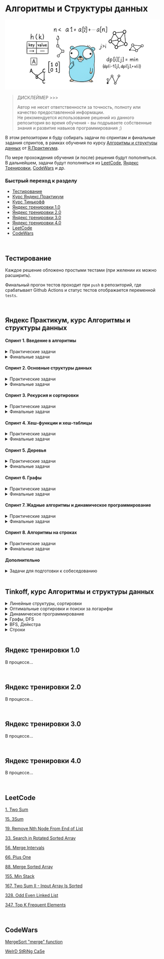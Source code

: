 # Алгоритмы и Структуры данных

![IMG](docs/hero-image.jpg)

> ДИСКЛЕЙМЕР >>>
>
> Автор не несет ответственности за точность, полноту или качество предоставленной информации.<br>
> Не рекомендуется использование решений из данного репозитория во время обучения - вы подрываете
> собственные знания и развитие навыков программирования ;)

В этом репозитории я буду собирать задачи по спринтам и финальные задания спринтов,
в рамках обучения по курсу [Алгоритмы и структуры данных](https://practicum.yandex.ru/algorithms/) от [Я.Практикума](https://practicum.yandex.ru).

По мере прохождения обучения (и после) решения будут пополняться.
В дальнейшем, задачи будут пополняться из [LeetCode](https://leetcode.com), [Яндекс Тренировки](https://yandex.ru/yaintern/algorithm-training_1), [CodeWars](https://www.codewars.com) и др.


### Быстрый переход к разделу

- [Тестирование](#tests)
- [Курс Яндекс.Практикум](#yandex)
- [Курс Тинькофф](#tinkoff)
- [Яндекс тренировки 1.0](#yandex_train_1)
- [Яндекс тренировки 2.0](#yandex_train_2)
- [Яндекс тренировки 3.0](#yandex_train_3)
- [Яндекс тренировки 4.0](#yandex_train_4)
- [LeetCode](#leetcode)
- [CodeWars](#codewars)


<br>

## Тестирование
<a name="tests"></a>

Каждое решение обложено простыми тестами (при желении их можно расширить).

Финальный  прогон тестов проходит при `push` в репозиторий, где срабатывает Github Actions и статус тестов отображается переменной `tests`.

<br>

## Яндекс Практикум, курс Алгоритмы и структуры данных
<a name="yandex"></a>

#### Спринт 1. Введение в алгоритмы

<details>
  <summary>Практические задачи</summary>

- [x] [A. Значения функции](yandex_practicum/sprint_1/tasks/A)
- [x] [B. Чётные и нечётные числа](yandex_practicum/sprint_1/tasks/B)
- [ ] [C. Соседи](yandex_practicum/sprint_1/tasks/C)
- [ ] [D. Хаотичность погоды](yandex_practicum/sprint_1/tasks/D)
- [x] [E. Самое длинное слово](yandex_practicum/sprint_1/tasks/E)
- [x] [F. Палиндром](yandex_practicum/sprint_1/tasks/F)
- [x] [G. Работа из дома](yandex_practicum/sprint_1/tasks/G)
- [x] [H. Двоичная система](yandex_practicum/sprint_1/tasks/H)
- [x] [I. Степень четырёх](yandex_practicum/sprint_1/tasks/I)
- [x] [J. Факторизация](yandex_practicum/sprint_1/tasks/J)
- [ ] [K. Списочная форма](yandex_practicum/sprint_1/tasks/K)
- [x] [L. Лишняя буква](yandex_practicum/sprint_1/tasks/L)
</details>

<details>
  <summary>Финальные задачи</summary>

- [x] [A. Ближайший ноль](yandex_practicum/sprint_1/final/A)
- [x] [B. Ловкость рук](yandex_practicum/sprint_1/final/B)
</details>

#### Спринт 2. Основные структуры данных

<details>
  <summary>Практические задачи</summary>

- [x] [A. Мониторинг](yandex_practicum/sprint_2/tasks/A)
- [ ] [B. Список дел](yandex_practicum/sprint_2/tasks/B)
- [ ] [C. Нелюбимое дело](yandex_practicum/sprint_2/tasks/C)
- [x] [D. Заботливая мама](yandex_practicum/sprint_2/tasks/D)
- [x] [E. Всё наоборот](yandex_practicum/sprint_2/tasks/E)
- [x] [F. Стек-Max](yandex_practicum/sprint_2/tasks/F)
- [x] [G. Стек-MaxEffective](yandex_practicum/sprint_2/tasks/G)
- [x] [H. Скобочная последовательность](yandex_practicum/sprint_2/tasks/H)
- [x] [I. Ограниченная очередь](yandex_practicum/sprint_2/tasks/I)
- [x] [J. Списочная очередь](yandex_practicum/sprint_2/tasks/J)
- [x] [K. Рекурсивные числа Фибоначчи](yandex_practicum/sprint_2/tasks/K)
- [x] [L. Фибоначчи по модулю](yandex_practicum/sprint_2/tasks/L)
</details>

<details>
  <summary>Финальные задачи</summary>

- [x] [A. Дек](yandex_practicum/sprint_2/final/A)
- [x] [B. Калькулятор](yandex_practicum/sprint_2/final/B)
</details>

#### Спринт 3. Рекурсия и сортировки

<details>
  <summary>Практические задачи</summary>

- [x] [A. Генератор скобок](yandex_practicum/sprint_3/tasks/A)
- [x] [B. Комбинации](yandex_practicum/sprint_3/tasks/B)
- [x] [C. Подпоследовательность](yandex_practicum/sprint_3/tasks/C)
- [x] [D. Печеньки](yandex_practicum/sprint_3/tasks/D)
- [ ] [E. Покупка домов](yandex_practicum/sprint_3/tasks/E)
- [ ] [F. Периметр треугольника](yandex_practicum/sprint_3/tasks/F)
- [x] [G. Гардероб](yandex_practicum/sprint_3/tasks/G)
- [x] [H. Большое число](yandex_practicum/sprint_3/tasks/H)
- [ ] [I. Любители конференций](yandex_practicum/sprint_3/tasks/I)
- [x] [J. Пузырёк](yandex_practicum/sprint_3/tasks/J)
- [x] [K. Сортировка слиянием](yandex_practicum/sprint_3/tasks/K)
- [ ] [M. Золотая середина](yandex_practicum/sprint_3/tasks/M)
- [ ] [N. Клумбы](yandex_practicum/sprint_3/tasks/N)
- [ ] [O. Разность треш-индексов](yandex_practicum/sprint_3/tasks/O)
- [x] [P. Частичная сортировка](yandex_practicum/sprint_3/tasks/P)
</details>

<details>
  <summary>Финальные задачи</summary>

- [x] [A. Поиск в сломанном массиве](yandex_practicum/sprint_3/final/A)
- [x] [B. Эффективная быстрая сортировка](yandex_practicum/sprint_3/final/B)
</details>

#### Спринт 4. Хеш-функции и хеш-таблицы

<details>
  <summary>Практические задачи</summary>

- [x] [A. Полиномиальный хеш](yandex_practicum/sprint_4/tasks/A)
- [ ] [B. Сломай меня](yandex_practicum/sprint_4/tasks/B)
- [x] [C. Префиксные хеши](yandex_practicum/sprint_4/tasks/C)
- [x] [D. Кружки](yandex_practicum/sprint_4/tasks/D)
- [x] [E. Подстроки](yandex_practicum/sprint_4/tasks/E)
- [ ] [F. Анаграммная группировка](yandex_practicum/sprint_4/tasks/F)
- [x] [G. Соревнование](yandex_practicum/sprint_4/tasks/G)
- [x] [H. Странное сравнение](yandex_practicum/sprint_4/tasks/H)
- [x] [I. Общий подмассив](yandex_practicum/sprint_4/tasks/I)
- [x] [J. Сумма четвёрок](yandex_practicum/sprint_4/tasks/J)
- [ ] [K. Ближайшая остановка](yandex_practicum/sprint_4/tasks/K)
- [ ] [L. МногоГоша](yandex_practicum/sprint_4/tasks/L)
</details>

<details>
  <summary>Финальные задачи</summary>

- [x] [A. Поисковая система](yandex_practicum/sprint_4/final/A)
- [x] [B. Хеш-таблица](yandex_practicum/sprint_4/final/B)
</details>

#### Спринт 5. Деревья

<details>
  <summary>Практические задачи</summary>

- [x] [A. Лампочки](yandex_practicum/sprint_5/tasks/A)
- [x] [B. Сбалансированное дерево](yandex_practicum/sprint_5/tasks/B)
- [x] [C. Дерево - анаграмма](yandex_practicum/sprint_5/tasks/C)
- [ ] [D. Деревья - близнецы](yandex_practicum/sprint_5/tasks/D)
- [ ] [E. Дерево поиска](yandex_practicum/sprint_5/tasks/E)
- [x] [F. Максимальная глубина](yandex_practicum/sprint_5/tasks/F)
- [ ] [G. Максимальный путь в дереве](yandex_practicum/sprint_5/tasks/G)
- [ ] [H. Числовые пути](yandex_practicum/sprint_5/tasks/H)
- [ ] [I. Разные деревья поиска](yandex_practicum/sprint_5/tasks/I)
- [x] [J. Добавь узел](yandex_practicum/sprint_5/tasks/J)
- [x] [K. Выведи диапазон](yandex_practicum/sprint_5/tasks/K)
- [x] [L. Просеивание вниз](yandex_practicum/sprint_5/tasks/L)
- [x] [M. Просеивание вверх](yandex_practicum/sprint_5/tasks/M)
- [x] [N. Разбиение дерева](yandex_practicum/sprint_5/tasks/N)
</details>

<details>
  <summary>Финальные задачи</summary>

- [x] [A. Пирамидальная сортировка](yandex_practicum/sprint_5/final/A)
- [x] [B. Удали узел](yandex_practicum/sprint_5/final/B)
</details>

#### Спринт 6. Графы

<details>
  <summary>Практические задачи</summary>

- [x] [A. Построить список смежности](yandex_practicum/sprint_6/tasks/A)
- [x] [B. Перевести список ребер в матрицу смежности](yandex_practicum/sprint_6/tasks/B)
- [x] [C. DFS](yandex_practicum/sprint_6/tasks/C)
- [x] [D. BFS](yandex_practicum/sprint_6/tasks/D)
- [ ] [E. Компоненты связности](yandex_practicum/sprint_6/tasks/E)
- [ ] [F. Расстояние между вершинами](yandex_practicum/sprint_6/tasks/F)
- [ ] [G. Максимальное расстояние](yandex_practicum/sprint_6/tasks/G)
- [ ] [H. Время выходить](yandex_practicum/sprint_6/tasks/H)
- [x] [J. Топологическая сортировка](yandex_practicum/sprint_6/tasks/J)
- [ ] [K. Достопримечательности](yandex_practicum/sprint_6/tasks/K)
- [x] [L. Полный граф](yandex_practicum/sprint_6/tasks/L)
- [x] [M. Проверка на двудольность](yandex_practicum/sprint_6/tasks/M)
</details>

<details>
  <summary>Финальные задачи</summary>

- [x] [A. Дорогая сеть](yandex_practicum/sprint_6/final/A)
- [x] [B. Железные дороги](yandex_practicum/sprint_6/final/B)
</details>

#### Спринт 7. Жадные алгоритмы и динамическое программирование

<details>
  <summary>Практические задачи</summary>

- [x] [A. Биржа](yandex_practicum/sprint_7/tasks/A)
- [ ] [B. Расписание](yandex_practicum/sprint_7/tasks/B)
- [x] [C. Золотая лихорадка](yandex_practicum/sprint_7/tasks/C)
- [x] [D. Числа Фибоначчи для взрослых](yandex_practicum/sprint_7/tasks/D)
- [x] [E. Алла на Алгосах](yandex_practicum/sprint_7/tasks/E)
- [x] [F. Прыжки по лестнице](yandex_practicum/sprint_7/tasks/F)
- [ ] [G. Банкомат](yandex_practicum/sprint_7/tasks/G)
- [x] [H. Поле с цветочками](yandex_practicum/sprint_7/tasks/H)
- [ ] [I. Сложное поле с цветочками](yandex_practicum/sprint_7/tasks/I)
- [ ] [J. Путешествие](yandex_practicum/sprint_7/tasks/J)
- [ ] [K. Гороскопы](yandex_practicum/sprint_7/tasks/K)
- [x] [L. Золото лепреконов](yandex_practicum/sprint_7/tasks/L)
- [x] [M. Рюкзак](yandex_practicum/sprint_7/tasks/M)
- [ ] [N. Гоша в ресторане](yandex_practicum/sprint_7/tasks/N)
- [x] [O. Количество путей](yandex_practicum/sprint_7/tasks/O)
</details>

<details>
  <summary>Финальные задачи</summary>

- [x] [A. Расстояние по Левенштейну](yandex_practicum/sprint_7/final/A)
- [x] [B. Одинаковые суммы](yandex_practicum/sprint_7/final/B)
</details>

#### Спринт 8. Алгоритмы на строках

<details>
  <summary>Практические задачи</summary>

- [x] [A. Разворот строки](yandex_practicum/sprint_8/tasks/A)
- [ ] [B. Пограничный контроль](yandex_practicum/sprint_8/tasks/B)
- [ ] [C. Самый длинный палиндром 2](yandex_practicum/sprint_8/tasks/C)
- [x] [D. Общий префикс](yandex_practicum/sprint_8/tasks/D)
- [ ] [E. Вставка строк](yandex_practicum/sprint_8/tasks/E)
- [x] [F. Частое слово](yandex_practicum/sprint_8/tasks/F)
- [x] [G. Поиск со сдвигом](yandex_practicum/sprint_8/tasks/G)
- [x] [H. Глобальная замена](yandex_practicum/sprint_8/tasks/H)
- [x] [I. Повтор](yandex_practicum/sprint_8/tasks/I)
- [ ] [J. Случай верблюда](yandex_practicum/sprint_8/tasks/J)
- [x] [K. Сравнить две строки](yandex_practicum/sprint_8/tasks/K)
- [x] [L. Подсчёт префикс-функции](yandex_practicum/sprint_8/tasks/L)
</details>

<details>
  <summary>Финальные задачи</summary>

- [x] [A. Packed Prefix](yandex_practicum/sprint_8/final/A)
- [x] [B. Шпаргалка](yandex_practicum/sprint_8/final/B)
</details>

#### Дополнительно

<details>
  <summary>Задачи для подготовки к собеседованию</summary>

- [X] [A. A+B](yandex_practicum/sprint_interview/A)
- [ ] [B. Card Counter](yandex_practicum/sprint_interview/B)
- [ ] [C. Статус 200](yandex_practicum/sprint_interview/C)
- [ ] [D. Matrix. Resurrection](yandex_practicum/sprint_interview/D)
- [ ] [E. Римлянин](yandex_practicum/sprint_interview/E)
- [ ] [F. Хорошие строки](yandex_practicum/sprint_interview/F)
- [ ] [G. Пути в дереве](yandex_practicum/sprint_interview/G)
- [ ] [H. Сизиф](yandex_practicum/sprint_interview/H)
- [ ] [I. Частичный разворот](yandex_practicum/sprint_interview/I)
- [ ] [J. Ферзи](yandex_practicum/sprint_interview/J)
- [ ] [K. Разрыв шаблона](yandex_practicum/sprint_interview/K)
- [ ] [L. Пересечение отрезков](yandex_practicum/sprint_interview/L)
- [ ] [M. Массив юрского периода](yandex_practicum/sprint_interview/M)
- [ ] [N. Атака клонов](yandex_practicum/sprint_interview/N)
- [ ] [O. Монополия++](yandex_practicum/sprint_interview/O)
- [ ] [P. Граница дерева](yandex_practicum/sprint_interview/P)
- [ ] [Q. Прямота](yandex_practicum/sprint_interview/Q)
- [ ] [R. Паша и Марк](yandex_practicum/sprint_interview/R)
- [ ] [S. По ip вычислю](yandex_practicum/sprint_interview/S)
- [ ] [T. XORошая задача](yandex_practicum/sprint_interview/T)
- [ ] [U. Опять скобочные последовательности](yandex_practicum/sprint_interview/U)
</details>

<br>

## Tinkoff, курс Алгоритмы и структуры данных
<a name="tinkoff"></a>

<details>
  <summary>Линейные структуры, сортировки</summary>

- [ ] [A. Анаграммы](tinkoff/1/A)
- [ ] [Простая очередь](tinkoff/1/2)
- [ ] [Постфиксная запись](tinkoff/1/3)
- [ ] [Кошмар в замке](tinkoff/1/4)
- [ ] [Гоблины и очереди](tinkoff/1/5)
- [ ] [Число](tinkoff/1/6)
</details>
<details>
  <summary>Оптимальные сортировки и поиски за логарифм</summary>

- [ ] [Count me in](tinkoff/2/1)
- [ ] [Инверсии](tinkoff/2/2)
- [ ] [Минимизируем максимум](tinkoff/2/3)
- [ ] [Дремучий лес](tinkoff/2/4)
</details>
<details>
  <summary>Динамическое программирование</summary>

- [ ] [Калькулятор](tinkoff/3/1)
- [ ] [Конём ходи!](tinkoff/3/2)
- [ ] [Наибольший квадрат](tinkoff/3/3)
- [ ] [Гвоздики](tinkoff/3/4)
- [ ] [Лесенки](tinkoff/3/5)
</details>
<details>
  <summary>Графы, DFS</summary>

- [ ] [Дерево?](tinkoff/4/1)
- [ ] [Компоненты связности](tinkoff/4/2)
- [ ] [Удаление клеток](tinkoff/4/3)
- [ ] [Получи дерево](tinkoff/4/4)
- [ ] [Долой списывани!](tinkoff/4/5)
- [ ] [Есть ли цикл?](tinkoff/4/6)
- [ ] [Свинки-копилки](tinkoff/4/7)
- [ ] [Topsort](tinkoff/4/8)
- [ ] [Предок](tinkoff/4/9)
</details>
<details>
  <summary>BFS, Дейкстра</summary>

- [ ] [Наименьшее кратное](tinkoff/5/1)
- [ ] [Дейкстра](tinkoff/5/2)
- [ ] [Автобусы](tinkoff/5/3)
- [ ] [Числа](tinkoff/5/4)
</details>
<details>
  <summary>Строки</summary>

- [ ] [Функция от строчки](tinkoff/6/1)
- [ ] [Период строки](tinkoff/6/2)
- [ ] [Подпалиндромы](tinkoff/6/3)
- [ ] [Поиск подстроки](tinkoff/6/4)
</details>

<br>

## Яндекс тренировки 1.0
<a name="yandex_train_1"></a>

В процессе...

<br>

## Яндекс тренировки 2.0
<a name="yandex_train_2"></a>

В процессе...

<br>

## Яндекс тренировки 3.0
<a name="yandex_train_3"></a>

В процессе...

<br>

## Яндекс тренировки 4.0
<a name="yandex_train_4"></a>

В процессе...

<br>

## LeetCode
<a name="leetcode"></a>

[1. Two Sum](leetcode/1)

[15. 3Sum](leetcode/15)

[19. Remove Nth Node From End of List](leetcode/19)

[33. Search in Rotated Sorted Array](leetcode/33)

[56. Merge Intervals](leetcode/56)

[66. Plus One](leetcode/66)

[88. Merge Sorted Array](leetcode/88)

[155. Min Stack](leetcode/155)

[167. Two Sum II - Input Array Is Sorted](leetcode/167)

[328. Odd Even Linked List](leetcode/328)

[347. Top K Frequent Elements](leetcode/347)

<br>

## CodeWars
<a name="codewars"></a>

[MergeSort "merge" function](codewars/mergesort_merge_function)

[WeIrD StRiNg CaSe](codewars/weird_string_case)

<br>
